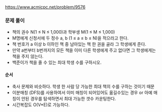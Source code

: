 https://www.acmicpc.net/problem/9576

### 문제 풀이
-   책의 권수 N(1 ≤ N ≤ 1,000)과 학부생 M(1 ≤ M ≤ 1,000)
- M명에게 신청서에 두 정수 a, b (1 ≤ a ≤ b ≤ N)을 적으라고 한다.
- 책 번호가 a 이상 b 이하인 책 중 남아있는 책 한 권을 골라 그 학생에게 준다. 
- 만약 a번부터 b번까지의 모든 책을 이미 다른 학생에게 주고 없다면 그 학생에게는 책을 주지 않는다.
- 백준이가 책을 줄 수 있는 최대 학생 수를 구하시오.


#### 순서
- 축사 문제와 비슷하다. 학생 한 사람 당 가능한 최대 책의 수를 구하는 것이기 때문
- 이분매칭 (DFS)를 사용하여서 이미 매칭이 되어있어도 옮길수있는 경우 or 아예 매칭이 안된 경우를 탐색하면서 최대 가능한 갯수 카운팅한다.
- 시간복잡도 O(V*E)로 가능하다.

